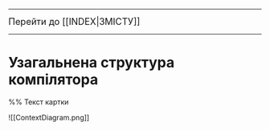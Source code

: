 ----
<font size="+1">Перейти до [[INDEX|ЗМІСТУ]]</font>

----
<H1>Узагальнена структура компілятора</H1>

%% Текст картки

![[ContextDiagram.png]]
